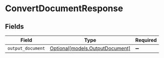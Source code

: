 # ConvertDocumentResponse


## Fields

| Field                                                          | Type                                                           | Required                                                       | Description                                                    |
| -------------------------------------------------------------- | -------------------------------------------------------------- | -------------------------------------------------------------- | -------------------------------------------------------------- |
| `output_document`                                              | [Optional[models.OutputDocument]](../models/outputdocument.md) | :heavy_minus_sign:                                             | N/A                                                            |